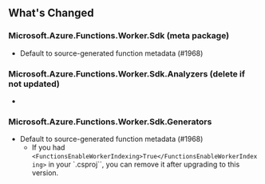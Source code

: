 ## What's Changed

<!-- Please add your release notes in the following format:
- My change description (#PR/#issue)
-->

### Microsoft.Azure.Functions.Worker.Sdk <version> (meta package)

- Default to source-generated function metadata (#1968)

### Microsoft.Azure.Functions.Worker.Sdk.Analyzers <version> (delete if not updated)

- <entry>

### Microsoft.Azure.Functions.Worker.Sdk.Generators <version>

- Default to source-generated function metadata (#1968)
  - If you had `<FunctionsEnableWorkerIndexing>True</FunctionsEnableWorkerIndexing>` in your `.csproj``, you can remove it after upgrading to this version.
  